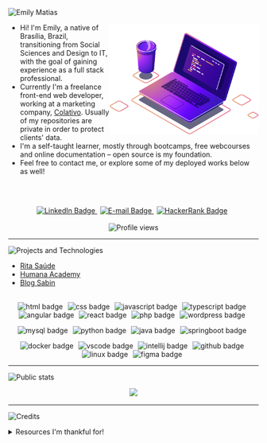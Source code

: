 <!-- Introduction -->
![Emily Matias](https://readme-typing-svg.herokuapp.com?font=Bebas+Neue&size=48&pause=1000&color=922CF7&vCenter=true&random=false&width=435&lines=Emily+Matias)

<p align="left">
  <img src="img/pc.png" width="300px" align="right">
  <ul>
    <li>Hi! I'm Emily, a native of Brasília, Brazil, transitioning from Social Sciences and Design to IT, with the goal of gaining experience as a full stack professional.</li>    
    <li>Currently I'm a freelance front-end web developer, working at a marketing company, <a href="https://www.linkedin.com/company/colativo/">Colativo</a>. Usually of my repositories are private in order to protect clients' data.</li>
    <li>I'm a self-taught learner, mostly through bootcamps, free webcourses and online documentation – open source is my foundation.</li>
    <li>Feel free to contact me, or explore some of my deployed works below as well!</li>
  </ul>
</p><br><br>

<!-- Socials section -->
<p align="center">
    <a style="margin-right: 6px" href="https://www.linkedin.com/in/matiasemily/" target="_blank">
      <img src="https://img.shields.io/badge/linkedin-%230077B5.svg?style=for-the-badge&logo=linkedin&logoColor=white&color=ff69b4" alt="LinkedIn Badge">
    </a>
    <a style="margin-right: 6px" href="mailto:matias.emily@outlook.com" target="_blank">
      <img src="https://img.shields.io/badge/E&ndash;mail-%230077B5.svg?style=for-the-badge&logo=MicrosoftOutlook&logoColor=white&color=ff69b4" alt="E-mail Badge">
    </a>
    <a style="margin-right: 6px" href="https://www.hackerrank.com/profile/matiasemily" target="_blank">
      <img src="https://img.shields.io/badge/-Hackerrank-2EC866?style=for-the-badge&logo=HackerRank&logoColor=white&color=ff69b4" alt="HackerRank Badge">
    </a>
    <br><br>
    <img src="https://komarev.com/ghpvc/?username=matiasemily&label=Profile%20views&color=ff69b4&style=for-the-badge" alt="Profile views">
</p>

<!-- Projects section -->
---
![Projects and Technologies](https://readme-typing-svg.demolab.com?font=Bebas+Neue&size=28&pause=1000&color=922CF7&random=false&width=435&lines=Projects+and+technologies)

- [Rita Saúde](https://ritasaude.com.br)
- [Humana Academy](https://fc.tmp.br/humana)
- [Blog Sabin](https://blog.sabin.com.br/)
<br><br>

<!-- Technologies section -->
<!-- Web development -->
<p align="center">
  <img style="margin-right: 6px" alt="html badge" src="https://img.shields.io/badge/HTML5-100000?style=for-the-badge&logo=html5&logoColor=white&color=00B8B5">
  <img style="margin-right: 6px" alt="css badge" src="https://img.shields.io/badge/CSS3-100000?style=for-the-badge&logo=css3&logoColor=white&color=00B8B5">
  <img style="margin-right: 6px" alt="javascript badge" src="https://img.shields.io/badge/JS-100000?style=for-the-badge&logo=javascript&logoColor=white&color=00B8B5">
  <img style="margin-right: 6px" alt="typescript badge" src="https://img.shields.io/badge/TS-100000?style=for-the-badge&logo=typescript&logoColor=white&color=00B8B5">
  <img style="margin-right: 6px" alt="angular badge" src="https://img.shields.io/badge/Angular-100000?style=for-the-badge&logo=angular&logoColor=white&color=00B8B5">
  <img style="margin-right: 6px" alt="react badge" src="https://img.shields.io/badge/React-100000?style=for-the-badge&logo=react&logoColor=white&color=00B8B5">
  <img style="margin-right: 6px" alt="php badge" src="https://img.shields.io/badge/PHP-100000?style=for-the-badge&logo=php&logoColor=white&color=00B8B5">
  <img style="margin-right: 6px" alt="wordpress badge" src="https://img.shields.io/badge/WordPress-100000?style=for-the-badge&logo=wordpress&logoColor=white&color=00B8B5">
</p>

<!-- Other technologies -->
<p align="center">
  <img style="margin-right: 6px" alt="mysql badge" src="https://img.shields.io/badge/MySql-100000?style=for-the-badge&logo=mysql&logoColor=white&color=00B8B5">
  <img style="margin-right: 6px" alt="python badge" src="https://img.shields.io/badge/python-100000?style=for-the-badge&logo=python&logoColor=white&color=00B8B5">
  <img style="margin-right: 6px" alt="java badge" src="https://img.shields.io/badge/Java-100000?style=for-the-badge&logo=openjdk&logoColor=white&color=00B8B5">
  <img style="margin-right: 6px" alt="springboot badge" src="https://img.shields.io/badge/Spring%20Boot-100000?style=for-the-badge&logo=springboot&logoColor=white&color=00B8B5">
</p>

<!-- IDE, dev tools, environment and design tools -->
<p align="center">
  <img style="margin-right: 6px" alt="docker badge" src="https://img.shields.io/badge/Docker-100000?style=for-the-badge&logo=docker&logoColor=white&color=00B8B5">
  <img style="margin-right: 6px" alt="vscode badge" src="https://img.shields.io/badge/VSCode-0078D4?style=for-the-badge&logo=visual%20studio%20code&logoColor=white&color=00B8B5">
  <img style="margin-right: 6px" alt="intellij badge" src="https://img.shields.io/badge/IntelliJ-0078D4?style=for-the-badge&logo=intellij%20idea&logoColor=white&color=00B8B5">
  <img style="margin-right: 6px" alt="github badge" src="https://img.shields.io/badge/GitHub-100000?style=for-the-badge&logo=github&logoColor=white&color=00B8B5">
  <img style="margin-right: 6px" alt="linux badge" src="https://img.shields.io/badge/Linux-FCC624?style=for-the-badge&logo=linux&logoColor=white&color=00B8B5">
  <img style="margin-right: 6px" alt="figma badge" src="https://img.shields.io/badge/Figma-F24E1E?style=for-the-badge&logo=figma&logoColor=white&color=00B8B5">
</p>

<!-- Public stats section -->
---
![Public stats](https://readme-typing-svg.demolab.com?font=Bebas+Neue&size=28&pause=1000&color=922CF7&random=false&width=435&lines=My+public+stats)

<p align="center">
  <img width=800 src="https://github-profile-trophy.vercel.app/?username=matiasemily&column=8&theme=dracula&no-frame=true&no-bg=true">
</p>

<!-- Thank you section -->
---
![Credits](https://readme-typing-svg.demolab.com?font=Bebas+Neue&size=28&pause=1000&color=922CF7&random=false&width=435&lines=Credits)
<details>
  <summary>Resources I'm thankful for!</summary>
  <br>
  <table align="center">
    <thead align="center">
      <tr>
        <td><b>Name</b></td>
        <td><b>Contribution</b></td>
      </tr>
    </thead>
    <tbody>
      <tr>
        <td><a href="https://shields.io/" target="_blank">Shields Project</a></td>
        <td>Shields to create profile badges, compatible with Simple Icons</td>
      </tr>
      <tr>
        <td><a href="https://github.com/simple-icons/simple-icons#cdn-usage" target="_blank">Simple Icons</a></td>
        <td>SVG icons for popular brands</td>
      </tr>
      <tr>
        <td><a href="https://readme-typing-svg.herokuapp.com/" target="_blank">Readme Typing SVG</a></td>
        <td>Animated SVG text, which I used on titles here</td>
      </tr>
      <tr>
        <td><a href="https://github.com/antonkomarev/github-profile-views-counter/" target="_blank">GitHub Profile Views Counter</a></td>
        <td>Dynamic badges to count visitors on your GitHub profile</td>
      </tr>
      <tr>
        <td><a href="https://github.com/anuraghazra/github-readme-stats" target="_blank">GitHub Readme Stats</a></td>
        <td>More dynamic badges with GitHub stats</td>
      </tr>
      <tr>
        <td><a href="https://github.com/ryo-ma/github-profile-trophy" target="_blank">GitHub Profile Trophy</a></td>
        <td>Cool trophies with dynamic GitHub stats</td>
      </tr>
    </tbody>
  </table>
</details>

